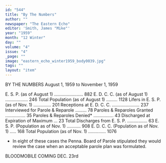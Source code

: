 ```yaml
---
id: "544"
title: "By The Numbers"
author: ""
newspaper: "The Eastern Echo"
editor: 'Smith, James "Mike"'
year: "1959"
month: "12 Winter"
day: ""
volume: "4"
issue: "4"
_page: ""
image: "eastern_echo_winter1959_body0039.jpg"
tags: ""
layout: "item"
---
```

BY THE NUMBERS
August 1, 1959 to November 1, 1959

E. S. P. (as of August 1) ....................... 882
E. D. C. C. (as of August 1) .................. 246
Total Population (as of August 1) ......... 1128
Lifers in E. S. P. (as of Nov. 1) .............. 201
Receptions at E. D. C. C. ...................... 237
Interviewed for Parole & Reparole ......... 78
Paroles & Reparoles Granted ................ 35
Paroles & Reparoles Denied* ................ 43
Discharged at Expiration of Maximum ... 23
Total Discharges from E. S. P. ................ 63
E. S. P. (Population as of Nov. 1) ........... 908
E. D. C. C. (Population as of Nov. 1) ..... 168
Total Population (as of Nov. 1) .............. 1076

* In eight of these cases the Penna. Board of
Parole stipulated they would review the case when
an acceptable parole plan was formulated.

BLOODMOBILE COMING DEC. 23rd

